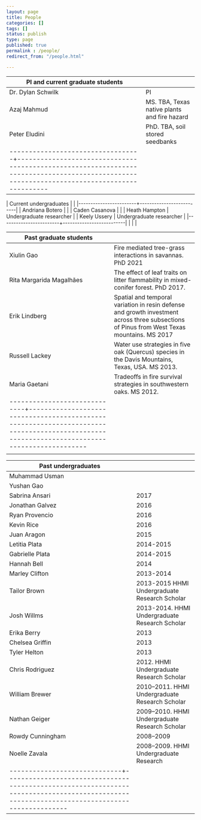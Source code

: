 ```yaml
---
layout: page
title: People
categories: []
tags: []
status: publish
type: page
published: true
permalink : /people/
redirect_from: "/people.html"

---
```


| PI and current graduate students |                                                                                                                                            |
| -------------------------------- | ------------------------------------------------------------------------------------------------------------------------------------------ |
| Dr. Dylan Schwilk                | PI                                                                                                                                         |
| Azaj Mahmud                      | MS. TBA, Texas native plants and fire hazard                                                                                               |
| Peter Eludini                    | PhD. TBA, soil stored seedbanks                                                                                                            |
|----------------------------------+--------------------------------------------------------------------------------------------------------------------------------------------|


| Current undergraduates |                          |
|------------------------+--------------------------|
| Andriana Botero        |                          |
| Caden Casanova         |                          |
| Heath Hampton          | Undergraduate researcher |
| Keely Ussery           | Undergraduate researcher |
|------------------------+--------------------------|
|                        |                          |


| Past graduate students      |                                                                                                                                            |
| --------------------------- | ------------------------------------------------------------------------------------------------------------------------------------------ |
| Xiulin Gao                  | Fire mediated tree-grass interactions in savannas. PhD 2021                                                                                |
| Rita Margarida Magalhães    | The effect of leaf traits on litter flammability in mixed-conifer forest. PhD 2017.                                                        |
| Erik Lindberg               | Spatial and temporal variation in resin defense and growth investment across three subsections of Pinus from West Texas mountains. MS 2017 |
| Russell Lackey              | Water use strategies in five oak (Quercus) species in the Davis Mountains, Texas, USA. MS 2013.                                            |
| Maria Gaetani               | Tradeoffs in fire survival strategies in southwestern oaks. MS 2012.                                                                       |
|-----------------------------+--------------------------------------------------------------------------------------------------------------------------------------------|
|                             |                                                                                                                                            |


| Past undergraduates         |                                                                                                                                            |
| --------------------------- | ------------------------------------------------------------------------------------------------------------------------------------------ |
| Muhammad Usman              |                                                                                                                                            |
| Yushan Gao                  |                                                                                                                                            |
| Sabrina Ansari              |                                                                                                                                       2017 |
| Jonathan Galvez             |                                                                                                                                       2016 |
| Ryan Provencio              |                                                                                                                                       2016 |
| Kevin Rice                  |                                                                                                                                       2016 |
| Juan Aragon                 |                                                                                                                                       2015 |
| Letitia Plata               |                                                                                                                                  2014-2015 |
| Gabrielle Plata             |                                                                                                                                  2014-2015 |
| Hannah Bell                 |                                                                                                                                       2014 |
| Marley Clifton              |                                                                                                                                  2013-2014 |
| Tailor Brown                |                                                                                              2013-2015 HHMI Undergraduate Research Scholar |
| Josh Willms                 |                                                                                             2013-2014. HHMI Undergraduate Research Scholar |
| Erika Berry                 |                                                                                                                                       2013 |
| Chelsea Griffin             |                                                                                                                                       2013 |
| Tyler Helton                |                                                                                                                                       2013 |
| Chris Rodriguez             |                                                                                                  2012. HHMI Undergraduate Research Scholar |
| William Brewer              |                                                                                             2010–2011. HHMI Undergraduate Research Scholar |
| Nathan Geiger               |                                                                                             2009–2010. HHMI Undergraduate Research Scholar |
| Rowdy Cunningham            |                                                                                                                                  2008–2009 |
| Noelle Zavala               |                                                                                                     2008–2009. HHMI Undergraduate Research |
|-----------------------------+--------------------------------------------------------------------------------------------------------------------------------------------|

